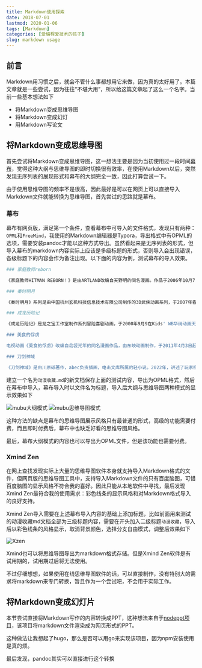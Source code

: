 ```yaml
---
title: Markdown使用探索
date: 2018-07-01
lastmod: 2020-01-06
tags: [Markdown]
categories: [爱编程爱技术的孩子]
slug: markdown usage 
---
```


## 前言

Markdown用习惯之后，就会不管什么事都想用它来做，因为真的太好用了。本篇文章就是一些尝试，因为往往“不堪大用”，所以给这篇文章起了这么一个名字。当前一些基本想法如下

- 将Markdown变成思维导图
- 将Markdown变成幻灯
- 用Markdown写论文

## 将Markdown变成思维导图

首先尝试将Markdown变成思维导图，这一想法主要是因为当初使用过一段时间[幕布](https://mubu.com/)，觉得这种大纲与思维导图的即时切换很有效率，在使用Markdown以后，突然发现无序列表的展现形式和幕布的大纲完全一致，因此打算尝试一下。

由于使用思维导图的频率不是很高，因此最好是可以在网页上可以直接导入Markdown文件就能转换为思维导图，首先尝试的思路就是幕布。

### 幕布

幕布有网页版，满足第一个条件，查看幕布中可导入的文件格式，发现只有两种：`OPML`和`FreeMind`，我使用的Markdown编辑器是Typora，导出格式中有OPML的选项，需要安装pandoc才能以这种方式导出。虽然看起来是无序列表的形式，但导入幕布的markdown内容实际上应该是多级标题的形式，否则导入会出现错误，各级标题下的内容会作为备注出现。以下面的内容为例，测试幕布的导入效果。

```bash
### 家庭教师reborn

《家庭教师HITMAN REBORN！》是由ARTLAND改编自天野明的同名漫画。作品于2006年10月7日播放，全203话。故事围绕彭格列（意大利黑手党）第十代首领沢田纲吉与其家族成员的成长而展开的一系列故事。 

### 秦时明月

《秦时明月》系列是由中国杭州玄机科技信息技术有限公司制作的3D武侠动画系列，于2007年春节期间起在中国全国各地正式首映。目前动画已完结前5部，共175集。 系列灵感来源于温世仁原著小说。时代背景从秦灭六国、建立中国首个帝国开始，到秦国灭亡，时间跨度30年(包括回忆)，讲述一个体内流淌英雄之血的少年——天明，最终成长为盖世英雄，影响历史进程的热血励志故事

### 成龙历险记

《成龙历险记》是龙之宝工作室制作系列冒险喜剧动画，于2000年9月9在Kids' WB华纳动画天地电视台首播。剧情讲述了成龙一家有趣的历险故事，成龙和小玉在世界各地探索各种神秘悬疑的谜团，生活和经历中充满着许多奇幻色彩，其中有关武功和魔法，包含了亲情和友情，以及中国文化的元素，几乎每一趟惊险刺激的旅程身边都有小玉陪伴而行。

### 美食的俘虏

电视动画《美食的俘虏》改编自岛袋光年的同名漫画作品，由东映动画制作，于2011年4月3日起在富士电视台播出，全147话。这是个美食时代。讲述了美食猎人阿虏和料理人小松成长的相关故事。

### 刀剑神域

《刀剑神域》是由川原砾著作，abec负责插画，电击文库所属的轻小说。2022年，讲述了玩家桐人在虚拟大规模线上角色扮演游戏《刀剑神域〈SAO〉》中战斗并最终脱离世界的故事。
```

建立一个名为`动漫收藏.md`的新文档保存上面的测试内容，导出为OPML格式，然后在幕布中导入，幕布导入时以文件名为标题，导入后大纲与思维导图两种模式的显示效果如下

![mubu大纲模式](https://picped-1301226557.cos.ap-beijing.myqcloud.com/1HYkxx.png)
![mubu思维导图模式](https://picped-1301226557.cos.ap-beijing.myqcloud.com/1HYMid.png)

这种方法的缺点是幕布的思维导图展示风格只有最普通的形式，高级的功能需要付费，而且即时付费后，幕布中也缺乏好看的思维导图风格。

最后，幕布大纲模式的内容也可以导出为OPML文件，但是该功能也需要付费。

### Xmind Zen

在网上查找发现实际上大量的思维导图软件本身就支持导入Markdown格式的文件，但网页版的思维导图工具中，支持导入Markdown文件的只有百度脑图，可惜百度脑图的显示风格不符合我的喜好。因此只能从本地软件中寻找，最后发现Xmind Zen最符合我的使用需求：彩色线条的显示风格和对Markdown格式导入的良好支持。

Xmind Zen导入需要在上述幕布导入内容的基础上添加标题，比如前面用来测试的动漫收藏md文档全部为三级标题内容，需要在开头加入二级标题`动漫收藏`，导入后以彩色线条的风格显示，取消背景颜色，选择分支自由模式，调整后效果如下

![Xzen](https://picped-1301226557.cos.ap-beijing.myqcloud.com/1HYGsf.png)

Xmind也可以将思维导图导出为markdown格式存储。但是Xmind Zen软件是有试用期的，试用期过后将无法使用。

不过仔细想想，如果使用在线思维导图软件的话，可以直接制作，没有特别大的需求将markdown来专门转换，暂且作为一个尝试吧，不会用于实际工作。

## 将Markdown变成幻灯片

本节尝试直接将Markdown写作的内容转换成PPT，这种想法来自于[nodeppt项目](https://github.com/ksky521/nodeppt)，该项目将markdown文件渲染成为网页形式的PPT。

这种做法让我想起了hugo，那么是否可以用go来实现该项目，因为npm安装使用是真的烦。

最后发现，pandoc其实可以直接进行这个转换



